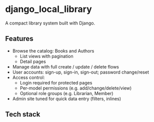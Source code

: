 # django_local_library
A compact library system built with Django.

## Features
- Browse the catalog: Books and Authors
  - List views with pagination
  - Detail pages
- Manage data with full create / update / delete flows
- User accounts: sign-up, sign-in, sign-out; password change/reset
- Access control:
  - Login required for protected pages
  - Per-model permissions (e.g. add/change/delete/view)
  - Optional role groups (e.g. Librarian, Member)
- Admin site tuned for quick data entry (filters, inlines)

## Tech stack
